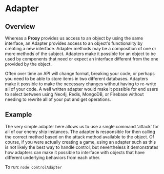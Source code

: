 # Adapter

## Overview
Whereas a **Proxy** provides us access to an object by using the same interface, an Adapter provides access to an object's functionality by creating a new interface. Adapter methods may be a composition of one or more methods of the subject. Adapters make it possible for an object to be used by components that need or expect an interface different from the one provided by the object.

Often over time an API will change format, breaking your code, or perhaps you need to be able to store items in two different databases. Adapters make it possible to make the necessary changes without having to re-write all of your code. A well written adapter would make it possible for end users to select between using Neo4j, Redis, MongoDB, or Firebase without needing to rewrite all of your put and get operations.

## Example
The very simple adapter here allows us to use a single command 'attack' for all of our enemy ship instances. The adapter is responsible for then calling the correct method based on the attack method available to the object. Of course, if you were actually creating a game, using an adapter such as this is not likely the best way to handle control, but nevertheless it demonstrates how adapters can make it possible to interface with objects that have different underlying behaviors from each other.

To run: `node controlAdapter`
